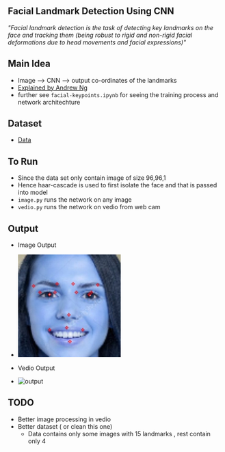 ## Facial Landmark Detection Using CNN
*"Facial landmark detection is the task of detecting key landmarks on the face and tracking them (being robust to rigid and non-rigid facial deformations due to head movements and facial expressions)"*


## Main Idea
- Image --> CNN --> output co-ordinates of the landmarks
- [Explained by Andrew Ng](https://www.youtube.com/watch?v=rRB9iymNy1w)
- further see ``facial-keypoints.ipynb`` for seeing the training process and network architechture


## Dataset
- [Data](https://www.kaggle.com/drgilermo/face-images-with-marked-landmark-points)

## To Run
- Since the data set only contain image of size 96,96,1
- Hence haar-cascade is used to first isolate the face and that is passed into model
- ```image.py``` runs the network on any image
- ```vedio.py``` runs the network on vedio from web cam


## Output

- Image Output
- ![output](output/output.jpg) 


- Vedio Output
- ![output](output/output.gif)

## TODO
- Better image processing in vedio
- Better dataset ( or clean this one)
    - Data contains only some images with 15 landmarks , rest contain only 4
